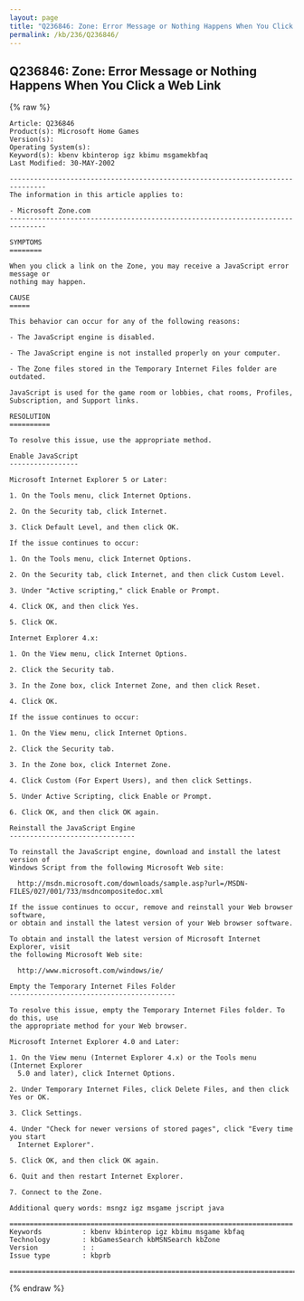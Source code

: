```yaml
---
layout: page
title: "Q236846: Zone: Error Message or Nothing Happens When You Click a Web Link"
permalink: /kb/236/Q236846/
---
```


## Q236846: Zone: Error Message or Nothing Happens When You Click a Web Link

{% raw %}

	Article: Q236846
	Product(s): Microsoft Home Games
	Version(s): 
	Operating System(s): 
	Keyword(s): kbenv kbinterop igz kbimu msgamekbfaq
	Last Modified: 30-MAY-2002
	
	-------------------------------------------------------------------------------
	The information in this article applies to:
	
	- Microsoft Zone.com 
	-------------------------------------------------------------------------------
	
	SYMPTOMS
	========
	
	When you click a link on the Zone, you may receive a JavaScript error message or
	nothing may happen.
	
	CAUSE
	=====
	
	This behavior can occur for any of the following reasons:
	
	- The JavaScript engine is disabled.
	
	- The JavaScript engine is not installed properly on your computer.
	
	- The Zone files stored in the Temporary Internet Files folder are outdated.
	
	JavaScript is used for the game room or lobbies, chat rooms, Profiles,
	Subscription, and Support links.
	
	RESOLUTION
	==========
	
	To resolve this issue, use the appropriate method.
	
	Enable JavaScript
	-----------------
	
	Microsoft Internet Explorer 5 or Later:
	
	1. On the Tools menu, click Internet Options.
	
	2. On the Security tab, click Internet.
	
	3. Click Default Level, and then click OK.
	
	If the issue continues to occur:
	
	1. On the Tools menu, click Internet Options.
	
	2. On the Security tab, click Internet, and then click Custom Level.
	
	3. Under "Active scripting," click Enable or Prompt.
	
	4. Click OK, and then click Yes.
	
	5. Click OK.
	
	Internet Explorer 4.x:
	
	1. On the View menu, click Internet Options.
	
	2. Click the Security tab.
	
	3. In the Zone box, click Internet Zone, and then click Reset.
	
	4. Click OK.
	
	If the issue continues to occur:
	
	1. On the View menu, click Internet Options.
	
	2. Click the Security tab.
	
	3. In the Zone box, click Internet Zone.
	
	4. Click Custom (For Expert Users), and then click Settings.
	
	5. Under Active Scripting, click Enable or Prompt.
	
	6. Click OK, and then click OK again.
	
	Reinstall the JavaScript Engine
	-------------------------------
	
	To reinstall the JavaScript engine, download and install the latest version of
	Windows Script from the following Microsoft Web site:
	
	  http://msdn.microsoft.com/downloads/sample.asp?url=/MSDN-FILES/027/001/733/msdncompositedoc.xml
	
	If the issue continues to occur, remove and reinstall your Web browser software,
	or obtain and install the latest version of your Web browser software.
	
	To obtain and install the latest version of Microsoft Internet Explorer, visit
	the following Microsoft Web site:
	
	  http://www.microsoft.com/windows/ie/
	
	Empty the Temporary Internet Files Folder
	-----------------------------------------
	
	To resolve this issue, empty the Temporary Internet Files folder. To do this, use
	the appropriate method for your Web browser.
	
	Microsoft Internet Explorer 4.0 and Later:
	
	1. On the View menu (Internet Explorer 4.x) or the Tools menu (Internet Explorer
	  5.0 and later), click Internet Options.
	
	2. Under Temporary Internet Files, click Delete Files, and then click Yes or OK.
	
	3. Click Settings.
	
	4. Under "Check for newer versions of stored pages", click "Every time you start
	  Internet Explorer".
	
	5. Click OK, and then click OK again.
	
	6. Quit and then restart Internet Explorer.
	
	7. Connect to the Zone.
	
	Additional query words: msngz igz msgame jscript java
	
	======================================================================
	Keywords          : kbenv kbinterop igz kbimu msgame kbfaq
	Technology        : kbGamesSearch kbMSNSearch kbZone
	Version           : :
	Issue type        : kbprb
	
	=============================================================================
	

{% endraw %}
